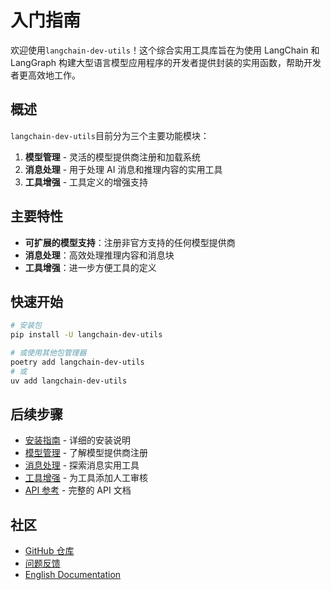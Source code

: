 # 入门指南

欢迎使用`langchain-dev-utils`！这个综合实用工具库旨在为使用 LangChain 和 LangGraph 构建大型语言模型应用程序的开发者提供封装的实用函数，帮助开发者更高效地工作。

## 概述

`langchain-dev-utils`目前分为三个主要功能模块：

1. **模型管理** - 灵活的模型提供商注册和加载系统
2. **消息处理** - 用于处理 AI 消息和推理内容的实用工具
3. **工具增强** - 工具定义的增强支持

## 主要特性

- **可扩展的模型支持**：注册非官方支持的任何模型提供商
- **消息处理**：高效处理推理内容和消息块
- **工具增强**：进一步方便工具的定义

## 快速开始

```bash
# 安装包
pip install -U langchain-dev-utils

# 或使用其他包管理器
poetry add langchain-dev-utils
# 或
uv add langchain-dev-utils
```

## 后续步骤

- [安装指南](./installation.md) - 详细的安装说明
- [模型管理](./model-management.md) - 了解模型提供商注册
- [消息处理](./message-processing.md) - 探索消息实用工具
- [工具增强](./tool-enhancement.md) - 为工具添加人工审核
- [API 参考](./api-reference.md) - 完整的 API 文档

## 社区

- [GitHub 仓库](https://github.com/TBice123123/langchain-dev-utils)
- [问题反馈](https://github.com/TBice123123/langchain-dev-utils/issues)
- [English Documentation](https://github.com/TBice123123/langchain-dev-utils/blob/master/README.md)
